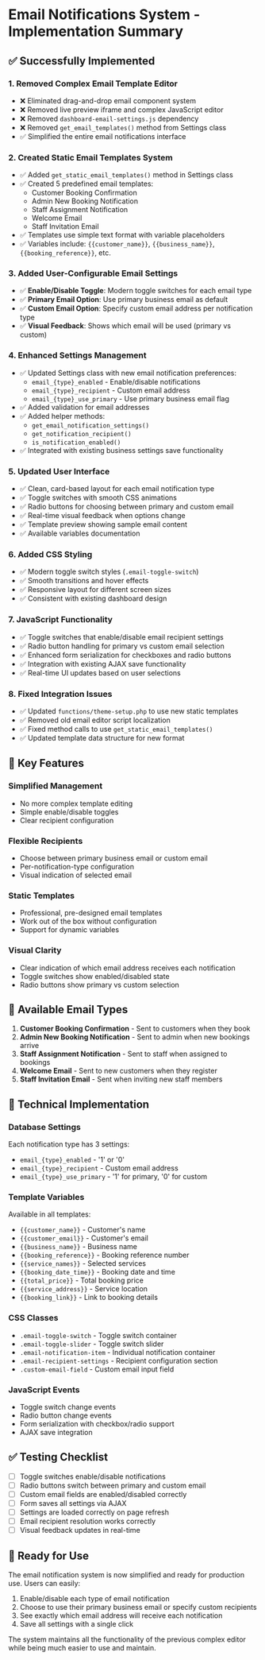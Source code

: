 # Email Notifications System - Implementation Summary

## ✅ **Successfully Implemented**

### 1. **Removed Complex Email Template Editor**
- ❌ Eliminated drag-and-drop email component system
- ❌ Removed live preview iframe and complex JavaScript editor  
- ❌ Removed `dashboard-email-settings.js` dependency
- ❌ Removed `get_email_templates()` method from Settings class
- ✅ Simplified the entire email notifications interface

### 2. **Created Static Email Templates System**
- ✅ Added `get_static_email_templates()` method in Settings class
- ✅ Created 5 predefined email templates:
  - Customer Booking Confirmation
  - Admin New Booking Notification
  - Staff Assignment Notification  
  - Welcome Email
  - Staff Invitation Email
- ✅ Templates use simple text format with variable placeholders
- ✅ Variables include: `{{customer_name}}`, `{{business_name}}`, `{{booking_reference}}`, etc.

### 3. **Added User-Configurable Email Settings**
- ✅ **Enable/Disable Toggle**: Modern toggle switches for each email type
- ✅ **Primary Email Option**: Use primary business email as default
- ✅ **Custom Email Option**: Specify custom email address per notification type
- ✅ **Visual Feedback**: Shows which email will be used (primary vs custom)

### 4. **Enhanced Settings Management**
- ✅ Updated Settings class with new email notification preferences:
  - `email_{type}_enabled` - Enable/disable notifications
  - `email_{type}_recipient` - Custom email address
  - `email_{type}_use_primary` - Use primary business email flag
- ✅ Added validation for email addresses
- ✅ Added helper methods:
  - `get_email_notification_settings()`
  - `get_notification_recipient()`
  - `is_notification_enabled()`
- ✅ Integrated with existing business settings save functionality

### 5. **Updated User Interface**
- ✅ Clean, card-based layout for each email notification type
- ✅ Toggle switches with smooth CSS animations
- ✅ Radio buttons for choosing between primary and custom email
- ✅ Real-time visual feedback when options change
- ✅ Template preview showing sample email content
- ✅ Available variables documentation

### 6. **Added CSS Styling**
- ✅ Modern toggle switch styles (`.email-toggle-switch`)
- ✅ Smooth transitions and hover effects
- ✅ Responsive layout for different screen sizes
- ✅ Consistent with existing dashboard design

### 7. **JavaScript Functionality**
- ✅ Toggle switches that enable/disable email recipient settings
- ✅ Radio button handling for primary vs custom email selection
- ✅ Enhanced form serialization for checkboxes and radio buttons
- ✅ Integration with existing AJAX save functionality
- ✅ Real-time UI updates based on user selections

### 8. **Fixed Integration Issues**
- ✅ Updated `functions/theme-setup.php` to use new static templates
- ✅ Removed old email editor script localization
- ✅ Fixed method calls to use `get_static_email_templates()`
- ✅ Updated template data structure for new format

## 🎯 **Key Features**

### **Simplified Management**
- No more complex template editing
- Simple enable/disable toggles
- Clear recipient configuration

### **Flexible Recipients**
- Choose between primary business email or custom email
- Per-notification-type configuration
- Visual indication of selected email

### **Static Templates**
- Professional, pre-designed email templates
- Work out of the box without configuration
- Support for dynamic variables

### **Visual Clarity**
- Clear indication of which email address receives each notification
- Toggle switches show enabled/disabled state
- Radio buttons show primary vs custom selection

## 📧 **Available Email Types**

1. **Customer Booking Confirmation** - Sent to customers when they book
2. **Admin New Booking Notification** - Sent to admin when new bookings arrive
3. **Staff Assignment Notification** - Sent to staff when assigned to bookings  
4. **Welcome Email** - Sent to new customers when they register
5. **Staff Invitation Email** - Sent when inviting new staff members

## 🔧 **Technical Implementation**

### **Database Settings**
Each notification type has 3 settings:
- `email_{type}_enabled` - '1' or '0'
- `email_{type}_recipient` - Custom email address
- `email_{type}_use_primary` - '1' for primary, '0' for custom

### **Template Variables**
Available in all templates:
- `{{customer_name}}` - Customer's name
- `{{customer_email}}` - Customer's email  
- `{{business_name}}` - Business name
- `{{booking_reference}}` - Booking reference number
- `{{service_names}}` - Selected services
- `{{booking_date_time}}` - Booking date and time
- `{{total_price}}` - Total booking price
- `{{service_address}}` - Service location
- `{{booking_link}}` - Link to booking details

### **CSS Classes**
- `.email-toggle-switch` - Toggle switch container
- `.email-toggle-slider` - Toggle switch slider
- `.email-notification-item` - Individual notification container
- `.email-recipient-settings` - Recipient configuration section
- `.custom-email-field` - Custom email input field

### **JavaScript Events**
- Toggle switch change events
- Radio button change events  
- Form serialization with checkbox/radio support
- AJAX save integration

## ✅ **Testing Checklist**

- [ ] Toggle switches enable/disable notifications
- [ ] Radio buttons switch between primary and custom email
- [ ] Custom email fields are enabled/disabled correctly
- [ ] Form saves all settings via AJAX
- [ ] Settings are loaded correctly on page refresh
- [ ] Email recipient resolution works correctly
- [ ] Visual feedback updates in real-time

## 🚀 **Ready for Use**

The email notification system is now simplified and ready for production use. Users can easily:

1. Enable/disable each type of email notification
2. Choose to use their primary business email or specify custom recipients
3. See exactly which email address will receive each notification
4. Save all settings with a single click

The system maintains all the functionality of the previous complex editor while being much easier to use and maintain.